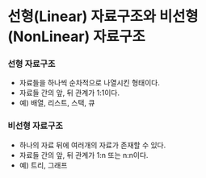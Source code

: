 # 선형(Linear) 자료구조와 비선형(NonLinear) 자료구조

### 선형 자료구조
- 자료들을 하나씩 순차적으로 나열시킨 형태이다.
- 자료들 간의 앞, 뒤 관계가 1:1이다.
- 예) 배열, 리스트, 스택, 큐

### 비선형 자료구조
- 하나의 자료 뒤에 여러개의 자료가 존재할 수 있다.
- 자료들 간의 앞, 뒤 관계가 1:n 또는 n:n이다.
- 예) 트리, 그래프
